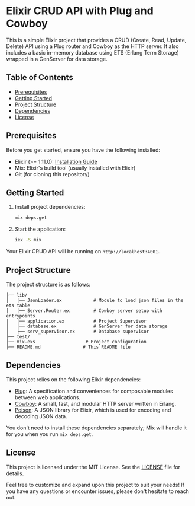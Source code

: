 # Elixir CRUD API with Plug and Cowboy

This is a simple Elixir project that provides a CRUD (Create, Read, Update, Delete) API using a Plug router and Cowboy as the HTTP server. It also includes a basic in-memory database using ETS (Erlang Term Storage) wrapped in a GenServer for data storage.

## Table of Contents

- [Prerequisites](#prerequisites)
- [Getting Started](#getting-started)
- [Project Structure](#project-structure)
- [Dependencies](#dependencies)
- [License](#license)

## Prerequisites

Before you get started, ensure you have the following installed:

- Elixir (>= 1.11.0): [Installation Guide](https://elixir-lang.org/install.html)
- Mix: Elixir's build tool (usually installed with Elixir)
- Git (for cloning this repository)

## Getting Started

1. Install project dependencies:

   ```bash
   mix deps.get
   ```

2. Start the application:

   ```bash
   iex -S mix
   ```

Your Elixir CRUD API will be running on `http://localhost:4001`.

## Project Structure

The project structure is as follows:

```
├── lib/
│   │── JsonLoader.ex            # Module to load json files in the ets table
│   │── Server.Router.ex         # Cowboy server setup with entrypoints
│   │── application.ex           # Project Supervisor
│   │── database.ex              # GenServer for data storage
│   ├── serv_supervisor.ex       # Database supervisor
├── test/
├── mix.exs                   # Project configuration
├── README.md                # This README file
```

## Dependencies

This project relies on the following Elixir dependencies:

- [Plug](https://hex.pm/packages/plug): A specification and conveniences for composable modules between web applications.
- [Cowboy](https://hex.pm/packages/cowboy): A small, fast, and modular HTTP server written in Erlang.
- [Poison](https://hex.pm/packages/poison): A JSON library for Elixir, which is used for encoding and decoding JSON data.

You don't need to install these dependencies separately; Mix will handle it for you when you run `mix deps.get`.

## License

This project is licensed under the MIT License. See the [LICENSE](LICENSE) file for details.

Feel free to customize and expand upon this project to suit your needs! If you have any questions or encounter issues, please don't hesitate to reach out.
